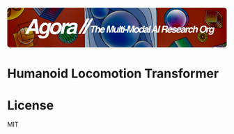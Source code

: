 [![Multi-Modality](agorabanner.png)](https://discord.gg/qUtxnK2NMf)

# Humanoid Locomotion Transformer


# License
MIT

